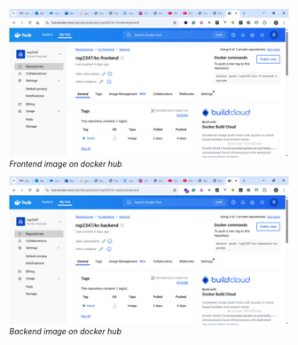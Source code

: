 ![alt text](images/image-1.png)
_Frontend image on docker hub_

![alt text](images/image.png)
_Backend image on docker hub_
